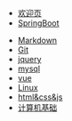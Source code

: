 

* [欢迎页](/)
* [SpringBoot](springboot/)
<!-- * [PyTroch](pytorch/) -->
* [Markdown](markdown/)
* [Git](git/)
* [jquery](jquery/)
* [mysql](mysql/)
* [vue](vue/)
* [Linux](linux/)
* [html&css&js](html&css&js/)
* [计算机基础](base/)
<!-- * [杂项](/mass/) -->


